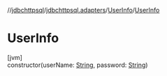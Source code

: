 //[jdbchttpsql](../../../index.md)/[jdbchttpsql.adapters](../index.md)/[UserInfo](index.md)/[UserInfo](-user-info.md)

# UserInfo

[jvm]\
constructor(userName: [String](https://kotlinlang.org/api/latest/jvm/stdlib/kotlin/-string/index.html), password: [String](https://kotlinlang.org/api/latest/jvm/stdlib/kotlin/-string/index.html))
